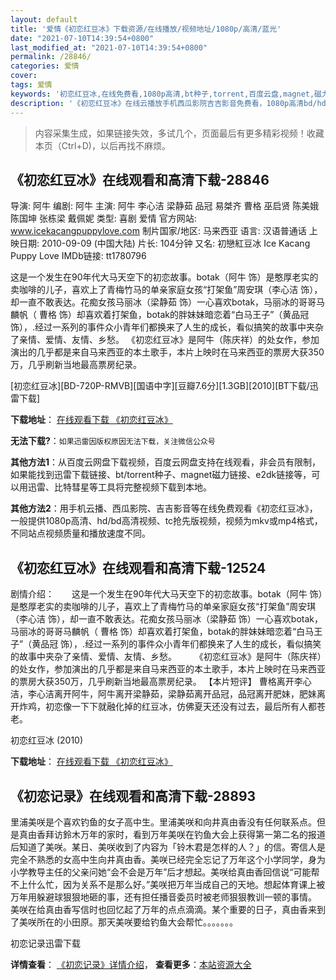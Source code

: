 ```yaml
---
layout: default
title: '爱情《初恋红豆冰》下载资源/在线播放/视频地址/1080p/高清/蓝光'
date: "2021-07-10T14:39:54+0800"
last_modified_at: "2021-07-10T14:39:54+0800"
permalink: /28846/
categories: 爱情
cover:
tags: 爱情
keywords: '初恋红豆冰,在线免费看,1080p高清,bt种子,torrent,百度云盘,magnet,磁力链,迅雷下载资源'
description: '《初恋红豆冰》在线云播放手机西瓜影院吉吉影音免费看，1080p高清bd/hd未删减完整版和tc抢先枪版，mkv/mp4格式，附带bt/torrent种子、magnet/磁力链、百度云盘、网盘资源迅雷下载链接'
---
```


>内容采集生成，如果链接失效，多试几个，页面最后有更多精彩视频！收藏本页（Ctrl+D)，以后再找不麻烦。


## 《初恋红豆冰》在线观看和高清下载-28846

导演: 阿牛 编剧: 阿牛 主演: 阿牛 李心洁 梁静茹 品冠 易桀齐 曹格 巫启贤 陈美娥 陈国坤 张栋梁 戴佩妮 类型: 喜剧 爱情 官方网站: www.icekacangpuppylove.com 制片国家/地区: 马来西亚 语言: 汉语普通话 上映日期: 2010-09-09 (中国大陆) 片长: 104分钟 又名: 初戀紅豆冰 Ice Kacang Puppy Love IMDb链接: tt1780796

这是一个发生在90年代大马天空下的初恋故事。botak（阿牛 饰）是憨厚老实的卖咖啡的儿子，喜欢上了青梅竹马的单亲家庭女孩“打架鱼”周安琪（李心洁 饰），却一直不敢表达。花痴女孩马丽冰（梁静茹 饰）一心喜欢botak，马丽冰的哥哥马麟帆（ 曹格 饰）却喜欢着打架鱼，botak的胖妹妹暗恋着“白马王子”（黄品冠 饰），.经过一系列的事件众小青年们都换来了人生的成长，看似搞笑的故事中夹杂了亲情、爱情、友情、乡愁。 《初恋红豆冰》是阿牛（陈庆祥）的处女作，参加演出的几乎都是来自马来西亚的本土歌手，本片上映时在马来西亚的票房大获350万，几乎刷新当地最高票房纪录。


[初恋红豆冰][BD-720P-RMVB][国语中字][豆瓣7.6分][1.3GB][2010][BT下载/迅雷下载]

**下载地址**： [在线观看下载 《初恋红豆冰》](https://www.btdx8.com/torrent/ice_kacang_puppy_love_2010.html) 


**无法下载?**：`如果迅雷因版权原因无法下载，关注微信公众号 `

**其他方法1**：从百度云网盘下载视频，百度云网盘支持在线观看，非会员有限制，如果能找到迅雷下载链接、bt/torrent种子、magnet磁力链接、e2dk链接等，可以用迅雷、比特彗星等工具将完整视频下载到本地。

**其他方法2**：用手机云播、西瓜影院、吉吉影音等在线免费观看《初恋红豆冰》，一般提供1080p高清、hd/bd高清视频、tc抢先版视频，视频为mkv或mp4格式，不同站点视频质量和播放速度不同。


## 《初恋红豆冰》在线观看和高清下载-12524

剧情介绍：　　这是一个发生在90年代大马天空下的初恋故事。botak（阿牛 饰）是憨厚老实的卖咖啡的儿子，喜欢上了青梅竹马的单亲家庭女孩“打架鱼”周安琪（李心洁 饰），却一直不敢表达。花痴女孩马丽冰（梁静茹 饰）一心喜欢botak，马丽冰的哥哥马麟帆（ 曹格 饰）却喜欢着打架鱼，botak的胖妹妹暗恋着“白马王子”（黄品冠 饰），.经过一系列的事件众小青年们都换来了人生的成长，看似搞笑的故事中夹杂了亲情、爱情、友情、乡愁。  　　《初恋红豆冰》是阿牛（陈庆祥）的处女作，参加演出的几乎都是来自马来西亚的本土歌手，本片上映时在马来西亚的票房大获350万，几乎刷新当地最高票房纪录。 【本片短评】 曹格离开李心洁，李心洁离开阿牛，阿牛离开梁静茹，梁静茹离开品冠，品冠离开肥妹，肥妹离开炸鸡，初恋像一下下就融化掉的红豆冰，仿佛夏天还没有过去，最后所有人都苍老。


初恋红豆冰 (2010)

**下载地址**： [在线观看下载 《初恋红豆冰》](https://www.btbtdy.me/btdy/dy6837.html) 


## 《初恋记录》在线观看和高清下载-28893

里浦美咲是个喜欢钓鱼的女子高中生。里浦美咲和向井真由香没有任何联系点。但是真由香拜访鈴木万年的家时，看到万年美咲在钓鱼大会上获得第一第二名的报道后知道了美咲。某日、美咲收到了内容为「铃木君是怎样的人？」的信。寄信人是完全不熟悉的女高中生向井真由香。美咲已经完全忘记了万年这个小学同学，身为小学教导主任的父亲问她“会不会是万年”后才想起。美咲给真由香回信说“可能帮不上什么忙，因为关系不是那么好。&rdquo;美咲把万年当成自己的天地。想起体育课上被万年用躲避球狠狠地砸的事，还有担任播音委员时被老师狠狠教训一顿的事情。 美咲在给真由香写信时也回忆起了万年的点点滴滴。某个重要的日子，真由香来到了美咲所在的小田原。那天美咲要给钓鱼大会帮忙。。。。。。。


初恋记录迅雷下载

**详情查看**： [《初恋记录》详情介绍](/movie/28893/)， **查看更多**：[本站资源大全](/movie/t/all/)

